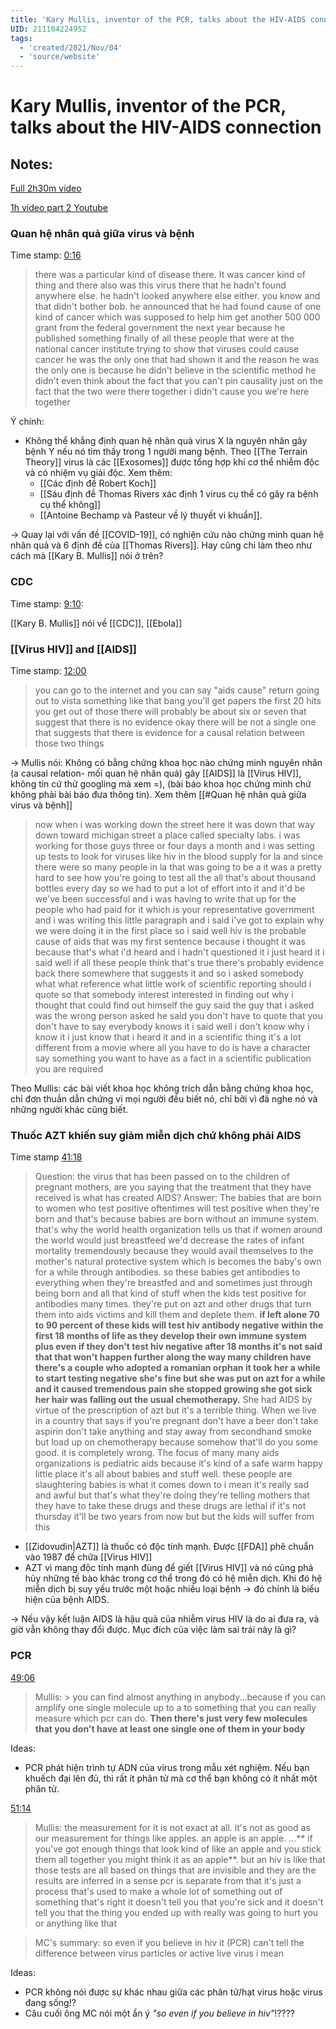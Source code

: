 ```yaml
---
title: 'Kary Mullis, inventor of the PCR, talks about the HIV-AIDS connection'
UID: 211104224952
tags:
  - 'created/2021/Nov/04'
  - 'source/website'
---
```

# Kary Mullis, inventor of the PCR, talks about the HIV-AIDS connection

## Notes:
[Full 2h30m video](https://www.bitchute.com/video/n0bGKH57vdH9/)

[1h video part 2 Youtube](https://www.youtube.com/watch?app=desktop&v=9vuxibKj4z8)

### Quan hệ nhân quả giữa virus và bệnh
Time stamp: [0:16](https://youtu.be/9vuxibKj4z8?t=16)

> there was a particular kind of disease there. It was cancer kind of thing and there also was this virus there that he hadn't found anywhere else. he hadn't looked anywhere else either. 
you know and that didn't bother bob.
he announced that he had found cause of one kind of cancer which was supposed to help him get another 500 000 grant from the federal government the next year because he published something finally of all these people that were at the national cancer institute trying to show that viruses could cause cancer he was the only one that had shown it and the reason he was the only one is because he didn't believe in the scientific method he didn't even think about the fact that you can't pin causality just on the fact that the two were there together i didn't cause you we're here together

Ý chính:

- Không thể khẳng định quan hệ nhân quả virus X là nguyên nhân gây bệnh Y nếu nó tìm thấy trong 1 người mang bệnh. Theo [[The Terrain Theory]] virus là các [[Exosomes]] được tổng hợp khi cơ thể nhiễm độc và có nhiệm vụ giải độc. Xem thêm:
	-  [[Các định đề Robert Koch]]
	-  [[Sáu định đề Thomas Rivers xác định 1 virus cụ thể có gây ra bệnh cụ thể không]]
	-  [[Antoine Bechamp và Pasteur về lý thuyết vi khuẩn]]. 

-> Quay lại với vấn đề [[COVID-19]], có nghiện cứu nào chứng minh quan hệ nhân quả và 6 định đề của [[Thomas Rivers]]. Hay cũng chỉ làm theo như cách mà [[Kary B. Mullis]] nói ở trên?

### CDC
Time stamp: [9:10](https://youtu.be/9vuxibKj4z8?t=550): 

[[Kary B. Mullis]] nói về [[CDC]], [[Ebola]]

### [[Virus HIV]] and [[AIDS]]
Time stamp: [12:00](https://youtu.be/9vuxibKj4z8?t=722)

> you can go to the internet and you can say "aids cause" return going out to vista something like that bang you'll get papers the first 20 hits you get out of those there will probably be about six or seven that suggest that there is no evidence okay there will be not a single one that suggests that there is evidence for a causal relation between those two things 

-> Mullis nói: Không có bằng chứng khoa học nào chứng minh nguyên nhân (a causal relation- mối quan hệ nhân quả) gây [[AIDS]] là [[Virus HIV]], không tin cứ thử googling mà xem =), (bài báo khoa học chứng minh chứ không phải bài báo đưa thông tin). Xem thêm [[#Quan hệ nhân quả giữa virus và bệnh]]

> now when i was working down the street here it was down that way down toward michigan street a place called specialty labs.
i was working for those guys three or four days a month and i was setting up tests to look for viruses like hiv in the blood supply for la and since there were so many people in la that was going to be a it was a pretty hard to see how you're going to test all the all that's about thousand bottles every day so we had to put a lot of effort into it and it'd be we've been successful and i was having to write that up for the people who had paid for it which is your representative government and i was writing this little paragraph and i said i've got to explain why we were doing it in the first place so i said well hiv is the probable cause of aids that was my first sentence because i thought it was because that's what i'd heard and i hadn't questioned it i just heard it i said well if all these people think that's true there's probably evidence back there somewhere that suggests it and so i asked somebody what what reference what little work of scientific reporting should i quote so that somebody interest interested in finding out why i thought that could find out himself the guy said the guy that i asked was the wrong person asked he said you don't have to quote that you don't have to say everybody knows it i said well i don't know why i know it i just know that i heard it and in a scientific thing it's a lot different from a movie where all you have to do is have a character say something you want to have as a fact in a scientific publication you are required

Theo Mullis: các bài viết khoa học không trích dẫn bằng chứng khoa học, chỉ đơn thuần dẫn chứng vì mọi người đều biết nó, chỉ bởi vì đã nghe nó và những người khác cũng biết.

### Thuốc AZT khiến suy giảm miễn dịch chứ không phải AIDS
Time stamp [41:18](https://youtu.be/9vuxibKj4z8?t=2478)

> Question: the virus that has been passed on to the children of pregnant mothers, are you saying that the treatment that they have received is what has created AIDS?
> Answer: The babies that are born to women who test positive oftentimes will test positive when they're born and that's because babies are born without an immune system. 
that's why the world health organization tells us that if women around the world would just breastfeed 
we'd decrease the rates of infant mortality tremendously because they would avail themselves to the mother's natural protective system which is becomes the baby's own for a while through antibodies.
so these babies get antibodies to everything when they're breastfed and and sometimes just through being born and all that kind of stuff when the kids test positive for antibodies many times.
they're put on azt and other drugs that turn them into aids victims and kill them and deplete them.
**if left alone 70 to 90 percent of these kids will test hiv antibody negative within the first 18 months of life as they develop their own immune system plus even if they don't test hiv negative after 18 months it's not said that that won't happen further along the way many children have there's a couple who adopted a romanian orphan it took her a while to start testing negative she's fine but she was put on azt for a while and it caused tremendous pain she stopped growing she got sick her hair was falling out the usual chemotherapy.**
She had AIDS by virtue of the prescription of azt but it's a terrible thing. 
When we live in a country that says if you're pregnant don't have a beer don't take aspirin don't take anything and stay away from secondhand smoke but load up on chemotherapy because somehow that'll do you some good. it is completely wrong. 
The focus of many many aids organizations is pediatric aids because it's kind of a safe warm happy little place it's all about babies and stuff well. these people are slaughtering babies is what it comes down to i mean it's really sad and awful but that's what they're doing they're telling mothers that they have to take these drugs and these drugs are lethal if it's not thursday it'll be two years from now but but the kids will suffer from this

- [[Zidovudin|AZT]] là thuốc có độc tính mạnh. Được [[FDA]] phê chuẩn vào 1987 để chữa [[Virus HIV]]
- AZT vì mang độc tính mạnh đùng để giết [[Virus HIV]] và nó cũng phá hủy những tế bào khác trong cơ thể trong đó có hệ miễn dịch. Khi đó hệ miễn dịch bị suy yếu trước một hoặc nhiều loại bệnh -> đó chính là biểu hiện của bệnh AIDS.

-> Nếu vậy kết luận AIDS là hậu quả của nhiễm virus HIV là do ai đưa ra, và giờ vẫn không thay đổi được. Mục đích của việc làm sai trái này là gì?

### PCR
[49:06](https://youtu.be/9vuxibKj4z8?t=2946)

> Mullis: > you can find almost anything in anybody...because if you can amplify one single molecule up to a to something that you can really measure which pcr can do. **Then there's just very few molecules that you don't have at least one single one of them in your body**

Ideas:

- PCR phát hiện trình tự ADN của virus trong mẫu xét nghiệm. Nếu bạn khuếch đại lên đủ, thì rất ít phân tử mà cơ thể bạn không có ít nhất một phân tử.

[51:14](https://youtu.be/9vuxibKj4z8?t=3074)

> Mullis: the measurement for it is not exact at all. it's not as good as our measurement for things like apples. an apple is an apple. ...** if you've got enough things that look kind of like an apple and you stick them all together you might think it as an apple**. but an hiv is like that those tests are all based on things that are invisible and they are the results are inferred in a sense pcr is separate from that it's just a process that's used to make a whole lot of something out of something that's right
it doesn't tell you that you're sick and it doesn't tell you that the thing you ended up with really was going to hurt you or anything like that

> MC's summary: so even if you believe in hiv it (PCR) can't tell the difference between virus particles or active live virus i mean 

Ideas: 

- PCR không nói được sự khác nhau giữa các phân tử/hạt virus hoặc virus đang sống!?
- Câu cuối ông MC nói một ẩn ý *"so even if you believe in hiv"*!????

